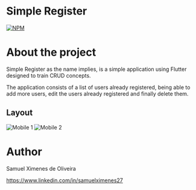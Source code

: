 # Simple Register 
[![NPM](https://img.shields.io/npm/l/react)](https://github.com/devsuperior/sds1-wmazoni/blob/master/LICENSE) 

# About the project

Simple Register as the name implies, is a simple application using Flutter designed to train CRUD concepts.

The application consists of a list of users already registered, being able to add more users, edit the users already registered and finally delete them.

## Layout
![Mobile 1](https://i.postimg.cc/xTg1JTTj/Screenshot-1681927383.png) ![Mobile 2](https://i.postimg.cc/gkG026pB/Screenshot-1681927388.png)

# Author

Samuel Ximenes de Oliveira

https://www.linkedin.com/in/samuelximenes27

